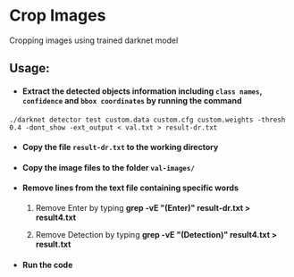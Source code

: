 # Crop Images

Cropping images using trained darknet model

## Usage:
- #### Extract the detected objects information including `class names`, `confidence` and `bbox coordinates` by running the command

`./darknet detector test custom.data custom.cfg custom.weights -thresh 0.4 -dont_show -ext_output < val.txt > result-dr.txt`

- #### Copy the file `result-dr.txt` to the working directory

- #### Copy the image files to the folder `val-images/`

- #### Remove lines from the text file containing specific words

  1) Remove Enter by typing **grep -vE "(Enter)" result-dr.txt > result4.txt**

  2) Remove Detection by typing **grep -vE "(Detection)" result4.txt > result.txt**

- #### Run the code 

